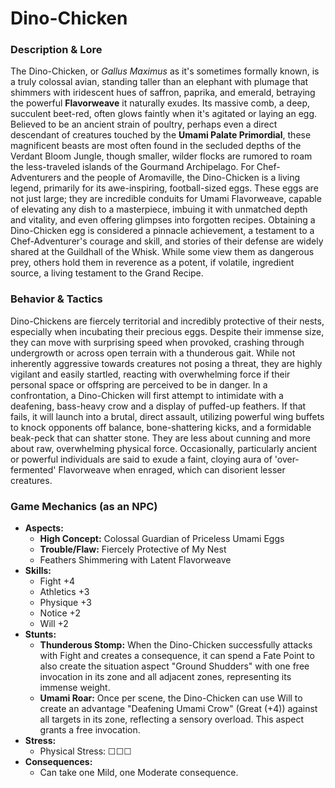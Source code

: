 # Dino-Chicken

### Description & Lore
The Dino-Chicken, or *Gallus Maximus* as it's sometimes formally known, is a truly colossal avian, standing taller than an elephant with plumage that shimmers with iridescent hues of saffron, paprika, and emerald, betraying the powerful **Flavorweave** it naturally exudes. Its massive comb, a deep, succulent beet-red, often glows faintly when it's agitated or laying an egg. Believed to be an ancient strain of poultry, perhaps even a direct descendant of creatures touched by the **Umami Palate Primordial**, these magnificent beasts are most often found in the secluded depths of the Verdant Bloom Jungle, though smaller, wilder flocks are rumored to roam the less-traveled islands of the Gourmand Archipelago. For Chef-Adventurers and the people of Aromaville, the Dino-Chicken is a living legend, primarily for its awe-inspiring, football-sized eggs. These eggs are not just large; they are incredible conduits for Umami Flavorweave, capable of elevating any dish to a masterpiece, imbuing it with unmatched depth and vitality, and even offering glimpses into forgotten recipes. Obtaining a Dino-Chicken egg is considered a pinnacle achievement, a testament to a Chef-Adventurer's courage and skill, and stories of their defense are widely shared at the Guildhall of the Whisk. While some view them as dangerous prey, others hold them in reverence as a potent, if volatile, ingredient source, a living testament to the Grand Recipe.

### Behavior & Tactics
Dino-Chickens are fiercely territorial and incredibly protective of their nests, especially when incubating their precious eggs. Despite their immense size, they can move with surprising speed when provoked, crashing through undergrowth or across open terrain with a thunderous gait. While not inherently aggressive towards creatures not posing a threat, they are highly vigilant and easily startled, reacting with overwhelming force if their personal space or offspring are perceived to be in danger. In a confrontation, a Dino-Chicken will first attempt to intimidate with a deafening, bass-heavy crow and a display of puffed-up feathers. If that fails, it will launch into a brutal, direct assault, utilizing powerful wing buffets to knock opponents off balance, bone-shattering kicks, and a formidable beak-peck that can shatter stone. They are less about cunning and more about raw, overwhelming physical force. Occasionally, particularly ancient or powerful individuals are said to exude a faint, cloying aura of 'over-fermented' Flavorweave when enraged, which can disorient lesser creatures.

### Game Mechanics (as an NPC)
-   **Aspects:**
    -   **High Concept:** Colossal Guardian of Priceless Umami Eggs
    -   **Trouble/Flaw:** Fiercely Protective of My Nest
    -   Feathers Shimmering with Latent Flavorweave
-   **Skills:**
    -   Fight +4
    -   Athletics +3
    -   Physique +3
    -   Notice +2
    -   Will +2
-   **Stunts:**
    -   **Thunderous Stomp:** When the Dino-Chicken successfully attacks with Fight and creates a consequence, it can spend a Fate Point to also create the situation aspect "Ground Shudders" with one free invocation in its zone and all adjacent zones, representing its immense weight.
    -   **Umami Roar:** Once per scene, the Dino-Chicken can use Will to create an advantage "Deafening Umami Crow" (Great (+4)) against all targets in its zone, reflecting a sensory overload. This aspect grants a free invocation.
-   **Stress:**
    -   Physical Stress: ☐☐☐
-   **Consequences:**
    -   Can take one Mild, one Moderate consequence.